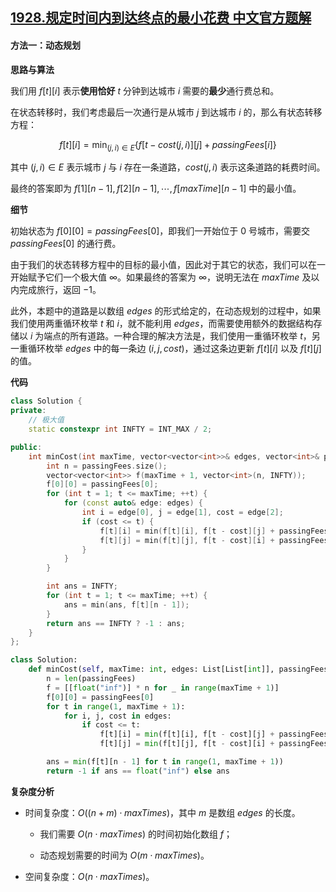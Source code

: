 ## [1928.规定时间内到达终点的最小花费 中文官方题解](https://leetcode.cn/problems/minimum-cost-to-reach-destination-in-time/solutions/100000/gui-ding-shi-jian-nei-dao-da-zhong-dian-n3ews)

#### 方法一：动态规划

**思路与算法**

我们用 $f[t][i]$ 表示**使用恰好** $t$ 分钟到达城市 $i$ 需要的**最少**通行费总和。

在状态转移时，我们考虑最后一次通行是从城市 $j$ 到达城市 $i$ 的，那么有状态转移方程：

$$
f[t][i] = \min_{(j, i) \in E} \big\{ f[t-\textit{cost}(j, i)][j] + \textit{passingFees}[i] \big\}
$$

其中 $(j, i) \in E$ 表示城市 $j$ 与 $i$ 存在一条道路，$\textit{cost}(j, i)$ 表示这条道路的耗费时间。

最终的答案即为 $f[1][n-1], f[2][n-1], \cdots, f[\textit{maxTime}][n-1]$ 中的最小值。

**细节**

初始状态为 $f[0][0] = \textit{passingFees}[0]$，即我们一开始位于 $0$ 号城市，需要交 $\textit{passingFees}[0]$ 的通行费。

由于我们的状态转移方程中的目标的最小值，因此对于其它的状态，我们可以在一开始赋予它们一个极大值 $\infty$。如果最终的答案为 $\infty$，说明无法在 $\textit{maxTime}$ 及以内完成旅行，返回 $-1$。

此外，本题中的道路是以数组 $\textit{edges}$ 的形式给定的，在动态规划的过程中，如果我们使用两重循环枚举 $t$ 和 $i$，就不能利用 $\textit{edges}$，而需要使用额外的数据结构存储以 $i$ 为端点的所有道路。一种合理的解决方法是，我们使用一重循环枚举 $t$，另一重循环枚举 $\textit{edges}$ 中的每一条边 $(i, j, \textit{cost})$，通过这条边更新 $f[t][i]$ 以及 $f[t][j]$ 的值。

**代码**

```C++ [sol1-C++]
class Solution {
private:
    // 极大值
    static constexpr int INFTY = INT_MAX / 2;

public:
    int minCost(int maxTime, vector<vector<int>>& edges, vector<int>& passingFees) {
        int n = passingFees.size();
        vector<vector<int>> f(maxTime + 1, vector<int>(n, INFTY));
        f[0][0] = passingFees[0];
        for (int t = 1; t <= maxTime; ++t) {
            for (const auto& edge: edges) {
                int i = edge[0], j = edge[1], cost = edge[2];
                if (cost <= t) {
                    f[t][i] = min(f[t][i], f[t - cost][j] + passingFees[i]);
                    f[t][j] = min(f[t][j], f[t - cost][i] + passingFees[j]);
                }
            }
        }

        int ans = INFTY;
        for (int t = 1; t <= maxTime; ++t) {
            ans = min(ans, f[t][n - 1]);
        }
        return ans == INFTY ? -1 : ans;
    }
};
```

```Python [sol1-Python3]
class Solution:
    def minCost(self, maxTime: int, edges: List[List[int]], passingFees: List[int]) -> int:
        n = len(passingFees)
        f = [[float("inf")] * n for _ in range(maxTime + 1)]
        f[0][0] = passingFees[0]
        for t in range(1, maxTime + 1):
            for i, j, cost in edges:
                if cost <= t:
                    f[t][i] = min(f[t][i], f[t - cost][j] + passingFees[i])
                    f[t][j] = min(f[t][j], f[t - cost][i] + passingFees[j])

        ans = min(f[t][n - 1] for t in range(1, maxTime + 1))
        return -1 if ans == float("inf") else ans
```

**复杂度分析**

- 时间复杂度：$O((n+m) \cdot \textit{maxTimes})$，其中 $m$ 是数组 $\textit{edges}$ 的长度。

    - 我们需要 $O(n \cdot \textit{maxTimes})$ 的时间初始化数组 $f$；

    - 动态规划需要的时间为 $O(m \cdot \textit{maxTimes})$。

- 空间复杂度：$O(n \cdot \textit{maxTimes})$。